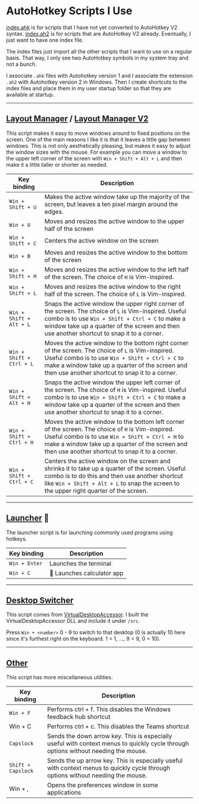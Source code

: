 # AutoHotkey Scripts I Use

[index.ahk](./index.ahk) is for scripts that I have not yet converted to AutoHotkey V2 syntax.
[index.ah2](./index.ah2) is for scripts that are AutoHotkey V2 already. Eventually, I just want to have one index file.

The index files just import all the other scripts that I want to use on a regular basis. That way, I only see two AutoHotkey symbols in my system tray and not a bunch.

I associate `.ahk` files with Autohotkey version 1 and I associate the extension `.ah2` with Autohotkey version 2 in Windows. Then I create shortcuts to the index files and place them in my user startup folder so that they are available at startup.

---

## [Layout Manager](./src/layout-manager.ahk) / [Layout Manager V2](./src/layout-manager.ah2)

This script makes it easy to move windows around to fixed positions on the screen. One of the main reasons I like it is that it leaves a little gap between windows. This is not only aesthetically pleasing, but makes it easy to adjust the window sizes with the mouse. For example you can move a window to the upper left corner of the screen with `Win + Shift + Alt + L` and then make it a little taller or shorter as needed.

| Key binding | Description |
| --- | --- |
| `Win + Shift + U` | Makes the active window take up the majority of the screen, but leaves a ten pixel margin around the edges. |
| `Win + U` | Moves and resizes the active window to the upper half of the screen |
| `Win + Shift + C` | Centers the active window on the screen |
| `Win + B` | Moves and resizes the active window to the bottom of the screen |
| `Win + Shift + H` | Moves and resizes the active window to the left half of the screen. The choice of `H` is Vim-inspired. |
| `Win + Shift + L` | Moves and resizes the active window to the right half of the screen. The choice of `L` is Vim-inspired. |
| `Win + Shift + Alt + L` | Snaps the active window the upper right corner of the screen. The choice of `L` is Vim-inspired. Useful combo is to use `Win + Shift + Ctrl + C` to make a window take up a quarter of the screen and then use another shortcut to snap it to a corner. |
| `Win + Shift + Ctrl + L` | Moves the active window to the bottom right corner of the screen. The choice of `L` is Vim-inspired. Useful combo is to use `Win + Shift + Ctrl + C` to make a window take up a quarter of the screen and then use another shortcut to snap it to a corner. |
| `Win + Shift + Alt + H` | Snaps the active window the upper left corner of the screen. The choice of `H` is Vim-inspired. Useful combo is to use `Win + Shift + Ctrl + C` to make a window take up a quarter of the screen and then use another shortcut to snap it to a corner. |
| `Win + Shift + Ctrl + H` | Moves the active window to the bottom left corner of the screen. The choice of `H` is Vim-inspired. Useful combo is to use `Win + Shift + Ctrl + H` to make a window take up a quarter of the screen and then use another shortcut to snap it to a corner. |
| `Win + Shift + Ctrl + C` | Centers the active window on the screen and shrinks it to take up a quarter of the screen. Useful combo is to do this and then use another shortcut like `Win + Shift + Alt + L` to snap the screen to the upper right quarter of the screen.  |

---

## [Launcher](./src/launcher.ahk) 🚀

The launcher script is for launching commonly used programs using hotkeys.

| Key binding | Description |
| --- | --- |
| `Win + Enter` |  Launches the terminal |
| `Win + C` | 🧮 Launches calculator app |


---

## [Desktop Switcher](./src/desktop-switcher.ah2)

This script comes from [VirtualDesktopAccessor](https://github.com/Ciantic/VirtualDesktopAccessor). I built the VirtualDesktopAccessor DLL and include it under `/src`.

Press `Win + <number>` 0 - 9 to switch to that desktop (0 is actually 10 here since it's furthest right on the keyboard. 1 = 1, ..., 9 = 9, 0 = 10).

---

## [Other](./src/other.ah2)

This script has more miscellaneous utilities.

| Key binding | Description |
| --- | --- |
| `Win + F` | Performs ctrl + f. This disables the Windows feedback hub shortcut |
| Win + C | Performs ctrl + c. This disables the Teams shortcut |
| `Capslock` | Sends the down arrow key. This is especially useful with context menus to quickly cycle through options without needing the mouse. |
| `Shift + Capslock` | Sends the up arrow key. This is especially useful with context menus to quickly cycle through options without needing the mouse. |
| Win + , | Opens the preferences window in some applications |

